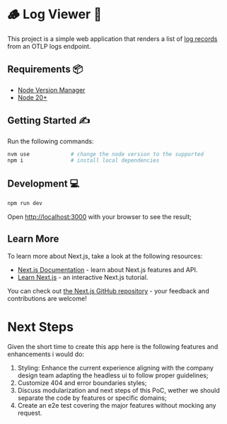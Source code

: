 # 🪵 Log Viewer :eyes:

This project is a simple web application that renders a list of [log records](https://opentelemetry.io/docs/concepts/signals/logs/) from an OTLP logs
endpoint.

## Requirements 📦

- [Node Version Manager](https://github.com/nvm-sh/nvm#installing-and-updating)
- [Node 20+](https://github.com/nvm-sh/nvm#installing-and-updating)

## Getting Started ✍️

Run the following commands:

```bash
nvm use             # change the node version to the supported
npm i               # install local dependencies
```

## Development 💻

```sh
npm run dev
```

Open [http://localhost:3000](http://localhost:3000) with your browser to see the result;

## Learn More

To learn more about Next.js, take a look at the following resources:

- [Next.js Documentation](https://nextjs.org/docs) - learn about Next.js features and API.
- [Learn Next.js](https://nextjs.org/learn) - an interactive Next.js tutorial.

You can check out [the Next.js GitHub repository](https://github.com/vercel/next.js) - your feedback and contributions are welcome!

# Next Steps

Given the short time to create this app here is the following features and enhancements i would do:

1. Styling: Enhance the current experience aligning with the company design team adapting the headless ui to follow proper guidelines;
2. Customize 404 and error boundaries styles;
3. Discuss modularization and next steps of this PoC, wether we should separate the code by features or specific domains;
4. Create an e2e test covering the major features without mocking any request.
